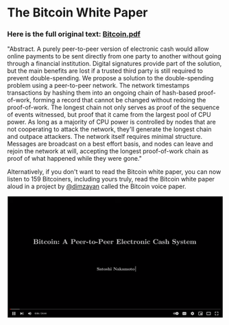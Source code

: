 # The Bitcoin White Paper

### Here is the full original text: [Bitcoin.pdf](/static/bitcoin.pdf)

"Abstract. A purely peer-to-peer version of electronic cash would allow online payments to be sent directly from one party to another without going through a financial institution. Digital signatures provide part of the solution, but the main benefits are lost if a trusted third party is still required to prevent double-spending. We propose a solution to the double-spending problem using a peer-to-peer network. The network timestamps transactions by hashing them into an ongoing chain of hash-based proof-of-work, forming a record that cannot be changed without redoing the proof-of-work. The longest chain not only serves as proof of the sequence of events witnessed, but proof that it came from the largest pool of CPU power. As long as a majority of CPU power is controlled by nodes that are not cooperating to attack the network, they'll generate the longest chain and outpace attackers. The network itself requires minimal structure. Messages are broadcast on a best effort basis, and nodes can leave and rejoin the network at will, accepting the longest proof-of-work chain as proof of what happened while they were gone."


Alternatively, if you don't want to read the Bitcoin white paper, you can now listen to 159 Bitcoiners, including yours truly, read the Bitcoin white paper aloud in a project by [@dimzayan](https://twitter.com/dimzayan) called the Bitcoin voice paper.

[![Bitcoin Voice Paper](assets/VoicePaper.png)](https://www.youtube.com/watch?v=7jldYncbU6s "Bitcoin Voice Paper")
